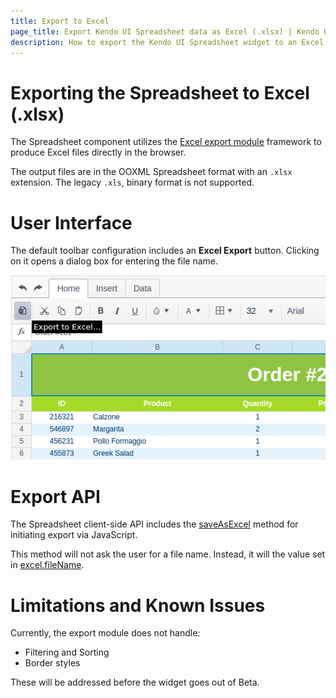```yaml
---
title: Export to Excel
page_title: Export Kendo UI Spreadsheet data as Excel (.xlsx) | Kendo UI Documentation
description: How to export the Kendo UI Spreadsheet widget to an Excel file in the browser
---
```


# Exporting the Spreadsheet to Excel (.xlsx)

The Spreadsheet component utilizes the [Excel export module](/framework/excel) framework to produce Excel files directly in the browser.

The output files are in the OOXML Spreadsheet format with an `.xlsx` extension. The legacy `.xls`, binary format is not supported.

# User Interface

The default toolbar configuration includes an **Excel Export** button. Clicking on it opens a dialog box for entering the file name.

![Export to Excel](export-to-excel.png)

# Export API

The Spreadsheet client-side API includes the [saveAsExcel](/api/javascript/ui/spreadsheet#methods-saveAsExcel) method for initiating export via JavaScript.

This method will not ask the user for a file name. Instead, it will the value set in [excel.fileName](/api/javascript/ui/spreadsheet.html#configuration-excel.fileName).

# Limitations and Known Issues

Currently, the export module does not handle:
* Filtering and Sorting
* Border styles

These will be addressed before the widget goes out of Beta.
